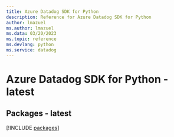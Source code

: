 ```yaml
---
title: Azure Datadog SDK for Python
description: Reference for Azure Datadog SDK for Python
author: lmazuel
ms.author: lmazuel
ms.data: 03/20/2023
ms.topic: reference
ms.devlang: python
ms.service: datadog
---
```

# Azure Datadog SDK for Python - latest
## Packages - latest
[!INCLUDE [packages](datadog-index.md)]
